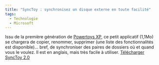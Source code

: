 ```yaml
---
title: "SyncToy : synchronisez un disque externe en toute facilité"
tags:
  - Technologie
  - Microsoft
---
```


Issu de la première génération de [Powertoys XP](http://fr.wikipedia.org/wiki/Powertoys), ce petit applicatif (1,1Mo) se chargera de copier, renommer, supprimer (une liste des fonctionnalités est disponible)… bref, de synchroniser des paires de dossiers où et quand vous le voulez. Il est en anglais, mais très facile à utiliser. [Télécharger SyncToy 2.0](http://www.microsoft.com/en-us/download/details.aspx?id=15155)